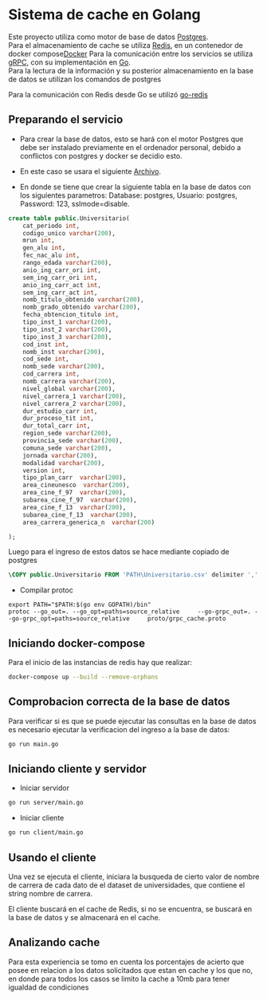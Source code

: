 # Sistema de cache en Golang

Este proyecto utiliza como motor de base de datos [Postgres](https://www.postgresql.org/).  
Para el almacenamiento de cache se utiliza [Redis](https://redis.io/), en un contenedor de docker compose[Docker](https://docs.docker.com/compose/)
Para la comunicación entre los servicios se utiliza [gRPC](https://grpc.io/), con su implementación en [Go](https://grpc.io/docs/languages/go/basics/).  
Para la lectura de la información y su posterior almacenamiento en la base de datos se utilizan los comandos de postgres

Para la comunicación con Redis desde Go se utilizó [go-redis](https://redis.io/docs/latest/develop/connect/clients/go/) 
## Preparando el servicio

* Para crear la base de datos, esto se hará con el motor Postgres que debe ser instalado previamente en el ordenador personal, debido a conflictos con postgres y docker se decidio esto.
* En este caso se usara el siguiente [Archivo](https://drive.google.com/file/d/1I72j-FSfVAsjXySbOEYDVtZscuDxdMdg/view?usp=sharing).

* En donde se tiene que crear la siguiente tabla en la base de datos con los siguientes parametros: Database: postgres, Usuario: postgres, Password: 123, sslmode=disable.

```sql
create table public.Universitario(
	cat_periodo int,
	codigo_unico varchar(200),
	mrun int,
	gen_alu int,
	fec_nac_alu int,
	rango_edada varchar(200),
	anio_ing_carr_ori int,
	sem_ing_carr_ori int,
	anio_ing_carr_act int,
	sem_ing_carr_act int,
	nomb_titulo_obtenido varchar(200),
	nomb_grado_obtenido varchar(200),
	fecha_obtencion_titulo int,
	tipo_inst_1 varchar(200),
	tipo_inst_2 varchar(200),
	tipo_inst_3 varchar(200),
	cod_inst int,
	nomb_inst varchar(200),
	cod_sede int,
	nomb_sede varchar(200),
	cod_carrera int,
	nomb_carrera varchar(200),
	nivel_global varchar(200),
	nivel_carrera_1 varchar(200),
	nivel_carrera_2 varchar(200),
	dur_estudio_carr int, 
	dur_proceso_tit int,
	dur_total_carr int,
	region_sede varchar(200),
	provincia_sede varchar(200),
	comuna_sede varchar(200),
	jornada varchar(200),
	modalidad varchar(200),
	version int, 
	tipo_plan_carr  varchar(200),
	area_cineunesco  varchar(200),
	area_cine_f_97  varchar(200),
	subarea_cine_f_97  varchar(200),
	area_cine_f_13  varchar(200),
	subarea_cine_f_13  varchar(200),
	area_carrera_generica_n  varchar(200)

);
```
Luego para el ingreso de estos datos se hace mediante copiado de postgres
```sql
\COPY public.Universitario FROM 'PATH\Universitario.csv' delimiter ',' csv header;
```

* Compilar protoc
```
export PATH="$PATH:$(go env GOPATH)/bin"
protoc --go_out=. --go_opt=paths=source_relative     --go-grpc_out=. --go-grpc_opt=paths=source_relative     proto/grpc_cache.proto
```
## Iniciando docker-compose
Para el inicio de las instancias de redis hay que realizar:
```bash
docker-compose up --build --remove-orphans
```
## Comprobacion correcta de la base de datos
Para verificar si es que se puede ejecutar las consultas en la base de datos es necesario ejecutar la verificacion del ingreso a la base de datos:
```bash
go run main.go
```
## Iniciando cliente y servidor

* Iniciar servidor
```bash
go run server/main.go
```

* Iniciar cliente
```bash
go run client/main.go
```

## Usando el cliente

Una vez se ejecuta el cliente, iniciara la busqueda de cierto valor de nombre de carrera de cada dato de el dataset de universidades, que contiene el string nombre de carrera.

El cliente buscará en el cache de Redis, si no se encuentra, se buscará en la base de datos y se almacenará en el cache.

## Analizando cache

Para esta experiencia se tomo en cuenta los porcentajes de acierto que posee en relacion a los datos solicitados que estan en cache y los que no, en donde para todos los casos se limito la cache a 10mb para tener igualdad de condiciones
